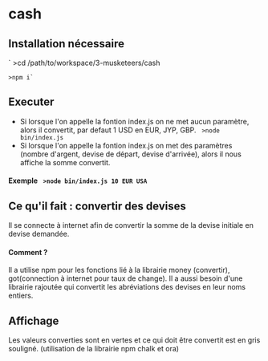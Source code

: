 # cash

## Installation nécessaire 
  ` >cd /path/to/workspace/3-musketeers/cash     
    
    >npm i`

## Executer 
  
* Si lorsque l'on appelle la fontion index.js on ne met aucun paramètre, alors il convertit, par defaut 1 USD en EUR, JYP, GBP.
` >node bin/index.js`
* Si lorsque l'on appelle la fontion index.js on met des paramètres (nombre d'argent, devise de départ, devise d'arrivée), alors il nous affiche la somme convertit.

#### Exemple ` >node bin/index.js 10 EUR USA`


 
## Ce qu'il fait : convertir des devises
Il se connecte à internet afin de convertir la somme de la devise initiale en devise demandée.
#### Comment ?
Il a utilise npm pour les fonctions lié à la librairie money (convertir), got(connection à internet pour taux de change). Il a aussi besoin d'une librairie rajoutée qui convertit les abréviations des devises en leur noms entiers.



## Affichage 

Les valeurs converties sont en vertes et ce qui doit être convertit est en gris souligné. (utilisation de la librairie npm chalk et ora)
